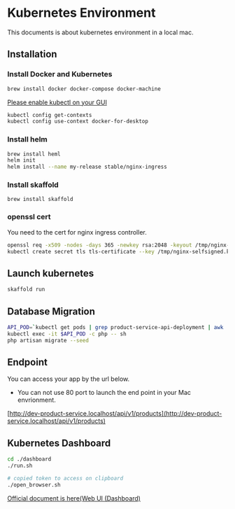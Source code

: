 # Kubernetes Environment
This documents is about kubernetes environment in a local mac.

## Installation

### Install Docker and Kubernetes

```sh
brew install docker docker-compose docker-machine

```
[Please enable kubectl on your GUI](https://docs.docker.com/docker-for-mac/#kubernetes)

```sh
kubectl config get-contexts
kubectl config use-context docker-for-desktop
```

### Install helm
```sh
brew install heml
helm init
helm install --name my-release stable/nginx-ingress
```

### Install skaffold
```
brew install skaffold
```

### openssl cert
You need to the cert for nginx ingress controller.

```sh
openssl req -x509 -nodes -days 365 -newkey rsa:2048 -keyout /tmp/nginx-selfsigned.key -out /tmp/nginx-selfsigned.crt; openssl dhparam -out /tmp/sample.pem 2048
kubectl create secret tls tls-certificate --key /tmp/nginx-selfsigned.key --cert /tmp/nginx-selfsigned.crt
```

## Launch kubernetes

```sh
skaffold run
```

## Database Migration


```sh
API_POD=`kubectl get pods | grep product-service-api-deployment | awk '{ print $1 }'`
kubectl exec -it $API_POD -c php -- sh
php artisan migrate --seed
```

## Endpoint
You can access your app by the url below.
* You can not use 80 port to launch the end point in your Mac envrionment.

[http://dev-product-service.localhost/api/v1/products](http://dev-product-service.localhost/api/v1/products)

## Kubernetes Dashboard

```sh
cd ./dashboard
./run.sh

# copied token to access on clipboard
./open_browser.sh
```
[Official document is here(Web UI (Dashboard)](https://kubernetes.io/docs/tasks/access-application-cluster/web-ui-dashboard/)